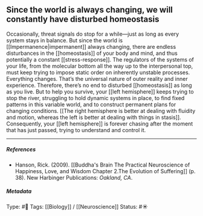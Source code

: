 ## Since the world is always changing, we will constantly have disturbed homeostasis # 

Occasionally, threat signals do stop for a while—just as long as every system stays in balance. But since the world is [[Impermanence|impermanent]] always changing, there are endless disturbances in the [[homeostasis]] of your body and mind, and thus potentially a constant [[stress-response]]. The regulators of the systems of your life, from the molecular bottom all the way up to the interpersonal top, must keep trying to impose static order on inherently unstable processes. Everything changes. That’s the universal nature of outer reality and inner experience. Therefore, there’s no end to disturbed [[homeostasis]] as long as you live. But to help you survive, your [[left hemisphere]] keeps trying to stop the river, struggling to hold dynamic systems in place, to find fixed patterns in this variable world, and to construct permanent plans for changing conditions. [[The right hemisphere is better at dealing with fluidity and motion, whereas the left is better at dealing with things in stasis]]. Consequently, your [[left hemisphere]] is forever chasing after the moment that has just passed, trying to understand and control it.

___

##### References

- Hanson, Rick. (2009). [[Buddha's Brain The Practical Neuroscience of Happiness, Love, and Wisdom Chapter 2.The Evolution of Suffering]] (p. 38). New Harbinger Publications: _Oakland, CA_.

##### Metadata

Type: #🔴 
Tags: [[Biology]] / [[Neuroscience]]
Status: #☀️ 